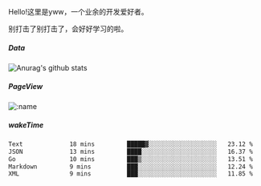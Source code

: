 Hello!这里是yww，一个业余的开发爱好者。

别打击了别打击了，会好好学习的啦。

##### Data

![Anurag's github stats](https://github-readme-stats.vercel.app/api?username=whyneh&show_icons=true&hide_border=ture&theme=tokyonight)

##### PageView
![:name](https://count.getloli.com/get/@:jaslli?theme=gelbooru)

##### wakeTime

<!--START_SECTION:waka-->

```txt
Text             18 mins         █████▓░░░░░░░░░░░░░░░░░░░   23.12 %
JSON             13 mins         ████░░░░░░░░░░░░░░░░░░░░░   16.37 %
Go               10 mins         ███▒░░░░░░░░░░░░░░░░░░░░░   13.51 %
Markdown         9 mins          ███░░░░░░░░░░░░░░░░░░░░░░   12.24 %
XML              9 mins          ███░░░░░░░░░░░░░░░░░░░░░░   11.85 %
```

<!--END_SECTION:waka-->
